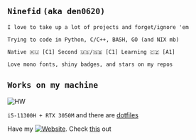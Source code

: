 ## `Ninefid` `(aka den0620)`

`I love to take up a lot of projects and forget/ignore 'em`

`Trying to code in Python, C/C++, BASH, GO (and NIX mb)`

`Native 🇷🇺 [C1] Second 🇺🇸/🇬🇧 [C1] Learning 🇨🇿 [A1]`

`Love mono fonts, shiny badges, and stars on my repos`

## `Works on my machine`
![HW](https://img.shields.io/badge/Endeavouros-ASUS_Vivobook_PRO_14X_OLED-0078D6?style=for-the-badge&logo=arch-linux&logoColor=white)

`i5-11300H + RTX 3050M` and there are [dotfiles](https://github.com/den0620/dotfiles)

Have my [![Website](https://img.shields.io/website?url=https%3A%2F%2Fselfre.cc)](https://selfre.cc). Check [this](https://💀.selfre.cc) out

